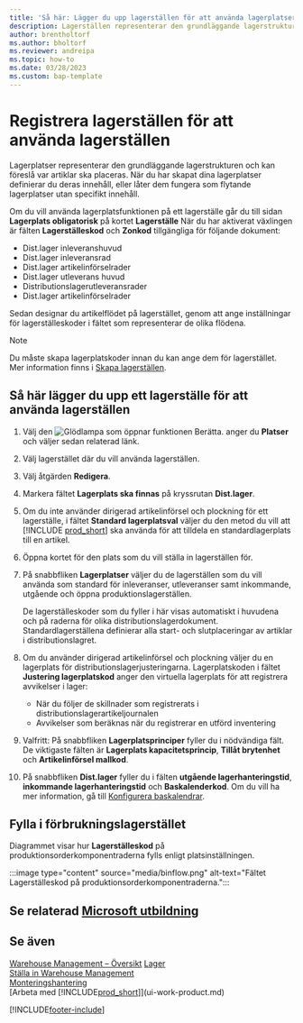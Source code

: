 ```yaml
---
title: 'Så här: Lägger du upp lagerställen för att använda lagerplatser'
description: Lagerställen representerar den grundläggande lagerstrukturen och används för att lägga förslag om artiklarnas specifika placering av artiklar.
author: brentholtorf
ms.author: bholtorf
ms.reviewer: andreipa
ms.topic: how-to
ms.date: 03/28/2023
ms.custom: bap-template
---
```


# <a name="set-up-locations-to-use-bins"></a><a name="set-up-locations-to-use-bins"></a>Registrera lagerställen för att använda lagerställen

Lagerplatser representerar den grundläggande lagerstrukturen och kan föreslå var artiklar ska placeras. När du har skapat dina lagerplatser definierar du deras innehåll, eller låter dem fungera som flytande lagerplatser utan specifikt innehåll.

Om du vill använda lagerplatsfunktionen på ett lagerställe går du till sidan **Lagerplats obligatorisk** på kortet **Lagerställe** När du har aktiverat växlingen är fälten **Lagerställeskod** och **Zonkod** tillgängliga för följande dokument:

* Dist.lager inleveranshuvud
* Dist.lager inleveransrad
* Dist.lager artikelinförselrader
* Dist.lager utleverans huvud
* Distributionslagerutleveransrader
* Dist.lager artikelinförselrader

Sedan designar du artikelflödet på lagerstället, genom att ange inställningar för lagerställeskoder i fältet som representerar de olika flödena.  

> [!NOTE]  
> Du måste skapa lagerplatskoder innan du kan ange dem för lagerstället. Mer information finns i [Skapa lagerställen](warehouse-how-to-create-individual-bins.md).  

## <a name="to-set-up-a-location-to-use-bins"></a><a name="to-set-up-a-location-to-use-bins"></a>Så här lägger du upp ett lagerställe för att använda lagerställen

1. Välj den ![Glödlampa som öppnar funktionen Berätta.](media/ui-search/search_small.png "Berätta för mig vad du vill göra") anger du **Platser** och väljer sedan relaterad länk.  
2. Välj lagerstället där du vill använda lagerställen.  
3. Välj åtgärden **Redigera**.  
4. Markera fältet **Lagerplats ska finnas** på kryssrutan **Dist.lager**.  
5. Om du inte använder dirigerad artikelinförsel och plockning för ett lagerställe, i fältet **Standard lagerplatsval** väljer du den metod du vill att [!INCLUDE [prod_short](includes/prod_short.md)] ska använda för att tilldela en standardlagerplats till en artikel.  
6. Öppna kortet för den plats som du vill ställa in lagerställen för.
7. På snabbfliken **Lagerplatser** väljer du de lagerställen som du vill använda som standard för inleveranser, utleveranser samt inkommande, utgående och öppna produktionslagerställen.  

    De lagerställeskoder som du fyller i här visas automatiskt i huvudena och på raderna för olika distributionslagerdokument. Standardlagerställena definierar alla start- och slutplaceringar av artiklar i distributionslagret.  
8. Om du använder dirigerad artikelinförsel och plockning väljer du en lagerplats för distributionslagerjusteringarna. Lagerplatskoden i fältet **Justering lagerplatskod** anger den virtuella lagerplats för att registrera avvikelser i lager:

    * När du följer de skillnader som registrerats i distributionslagerartikeljournalen
    * Avvikelser som beräknas när du registrerar en utförd inventering  
9. Valfritt: På snabbfliken **Lagerplatsprinciper** fyller du i nödvändiga fält. De viktigaste fälten är **Lagerplats kapacitetsprincip**, **Tillåt brytenhet** och **Artikelinförsel mallkod**.  
10. På snabbfliken **Dist.lager** fyller du i fälten **utgående lagerhanteringstid**, **inkommande lagerhanteringstid** och **Baskalenderkod**. Om du vill ha mer information, gå till [Konfigurera baskalendrar](across-how-to-assign-base-calendars.md).

## <a name="fill-in-the-consumption-bin"></a><a name="fill-in-the-consumption-bin"></a>Fylla i förbrukningslagerstället

Diagrammet visar hur **Lagerställeskod** på produktionsorderkomponentraderna fylls enligt platsinställningen.

:::image type="content" source="media/binflow.png" alt-text="Fältet Lagerställeskod på produktionsorderkomponentraderna.":::

## <a name="see-related-microsoft-training"></a><a name="see-related-microsoft-training"></a>Se relaterad [Microsoft utbildning](/training/modules/configure-bins-location/)

## <a name="see-also"></a><a name="see-also"></a>Se även

[Warehouse Management – Översikt](design-details-warehouse-management.md)
[Lager](inventory-manage-inventory.md)  
[Ställa in Warehouse Management](warehouse-setup-warehouse.md)  
[Monteringshantering](assembly-assemble-items.md)  
[Arbeta med [!INCLUDE[prod_short](includes/prod_short.md)]](ui-work-product.md)

[!INCLUDE[footer-include](includes/footer-banner.md)]
